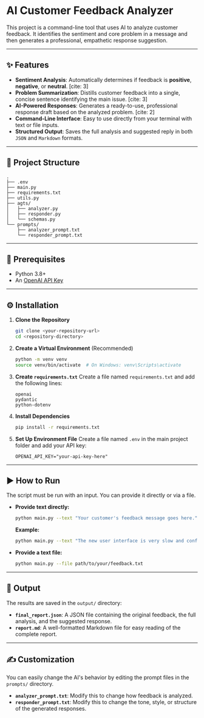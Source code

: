 # AI Customer Feedback Analyzer

This project is a command-line tool that uses AI to analyze customer feedback. It identifies the sentiment and core problem in a message and then generates a professional, empathetic response suggestion.

-----

## ✨ Features

  * **Sentiment Analysis**: Automatically determines if feedback is **positive**, **negative**, or **neutral**. [cite: 3]
  * **Problem Summarization**: Distills customer feedback into a single, concise sentence identifying the main issue. [cite: 3]
  * **AI-Powered Responses**: Generates a ready-to-use, professional response draft based on the analyzed problem. [cite: 2]
  * **Command-Line Interface**: Easy to use directly from your terminal with text or file inputs.
  * **Structured Output**: Saves the full analysis and suggested reply in both `JSON` and `Markdown` formats.

-----

## 📂 Project Structure

```
.
├── .env
├── main.py
├── requirements.txt
├── utils.py
├── agts/
│   ├── analyzer.py
│   ├── responder.py
│   └── schemas.py
└── prompts/
    ├── analyzer_prompt.txt
    └── responder_prompt.txt
```

-----

## 🔧 Prerequisites

  * Python 3.8+
  * An [OpenAI API Key](https://platform.openai.com/api-keys)

-----

## ⚙️ Installation

1.  **Clone the Repository**

    ```bash
    git clone <your-repository-url>
    cd <repository-directory>
    ```

2.  **Create a Virtual Environment** (Recommended)

    ```bash
    python -m venv venv
    source venv/bin/activate  # On Windows: venv\Scripts\activate
    ```

3.  **Create `requirements.txt`**
    Create a file named `requirements.txt` and add the following lines:

    ```
    openai
    pydantic
    python-dotenv
    ```

4.  **Install Dependencies**

    ```bash
    pip install -r requirements.txt
    ```

5.  **Set Up Environment File**
    Create a file named `.env` in the main project folder and add your API key:

    ```
    OPENAI_API_KEY="your-api-key-here"
    ```

-----

## ▶️ How to Run

The script must be run with an input. You can provide it directly or via a file.

  * **Provide text directly:**

    ```bash
    python main.py --text "Your customer's feedback message goes here."
    ```

    **Example:**

    ```bash
    python main.py --text "The new user interface is very slow and confusing."
    ```

  * **Provide a text file:**

    ```bash
    python main.py --file path/to/your/feedback.txt
    ```

-----

## 📄 Output

The results are saved in the `output/` directory:

  * **`final_report.json`**: A JSON file containing the original feedback, the full analysis, and the suggested response.
  * **`report.md`**: A well-formatted Markdown file for easy reading of the complete report.

-----

## ✍️ Customization

You can easily change the AI's behavior by editing the prompt files in the `prompts/` directory.

  * **`analyzer_prompt.txt`**: Modify this to change how feedback is analyzed.
  * **`responder_prompt.txt`**: Modify this to change the tone, style, or structure of the generated responses.